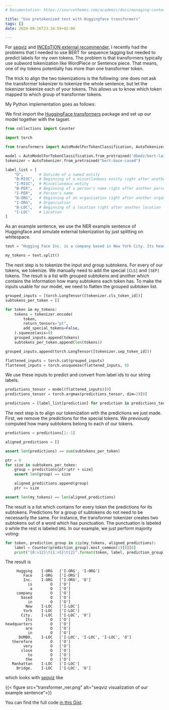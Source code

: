 ```yaml
---
# Documentation: https://sourcethemes.com/academic/docs/managing-content/

title: "Use pretokenized text with Huggingface transformers"
tags: []
date: 2020-09-26T23:34:59+02:00

---
```


For [seqviz](https://github.com/jcklie/seqviz) and 
[INCEpTION external recommender](https://github.com/inception-project/inception-external-recommender), 
I recently had the problems that I needed to use BERT for sequence tagging but needed to predict labels for my own tokens. The problem is that transformers typically use subword tokenization like WordPiece or Sentence piece. That means, one of my tokens potentially has more than one transformer token.

The trick to align the two tokenizations is the following: one does not ask the transformer tokenizer to tokenize the whole sentence, but let the tokenizer tokenize each of your tokens. This allows us to know which token mapped to which group of transformer tokens.

My Python implementation goes as follows:

We first import the [HuggingFace transformers](https://github.com/huggingface/transformers) package and set up our model together with the tagset.

```python
from collections import Counter

import torch

from transformers import AutoModelForTokenClassification, AutoTokenizer

model = AutoModelForTokenClassification.from_pretrained("dbmdz/bert-large-cased-finetuned-conll03-english")
tokenizer = AutoTokenizer.from_pretrained("bert-base-cased")

label_list = [
    "O",       # Outside of a named entity
    "B-MISC",  # Beginning of a miscellaneous entity right after another miscellaneous entity
    "I-MISC",  # Miscellaneous entity
    "B-PER",   # Beginning of a person's name right after another person's name
    "I-PER",   # Person's name
    "B-ORG",   # Beginning of an organisation right after another organisation
    "I-ORG",   # Organisation
    "B-LOC",   # Beginning of a location right after another location
    "I-LOC"    # Location
]
```

As an example sentence, we use the NER example sentence of Huggingface and simulate external tokenization by just splitting on whitespace.

```python
text = "Hugging Face Inc. is a company based in New York City. Its headquarters are in DUMBO, therefore very close to the Manhattan Bridge."

my_tokens = text.split()
```

The next step is to tokenize the input and group subtokens. For every of our tokens, we tokenize. We manually need to add the special `[CLS]` and `[SEP]` tokens. The result is a list with grouped subtokens and another which contains the information how many subtokens each token has. To make the inputs usable for our model, we need to flatten the grouped subtoken list.

```python
grouped_inputs = [torch.LongTensor([tokenizer.cls_token_id])]
subtokens_per_token = []

for token in my_tokens:
    tokens = tokenizer.encode(
        token,
        return_tensors="pt",
        add_special_tokens=False,
    ).squeeze(axis=0)
    grouped_inputs.append(tokens)
    subtokens_per_token.append(len(tokens))

grouped_inputs.append(torch.LongTensor([tokenizer.sep_token_id]))

flattened_inputs = torch.cat(grouped_inputs)
flattened_inputs = torch.unsqueeze(flattened_inputs, 0)
```

We use these inputs to predict and convert from label ids to our string labels.

```python
predictions_tensor = model(flattened_inputs)[0]
predictions_tensor = torch.argmax(predictions_tensor, dim=2)[0]

predictions = [label_list[prediction] for prediction in predictions_tensor]
```

The next step is to align our tokenization with the predictions we just made. First, we remove the predictions for the special tokens. We previously computed how many subtokens belong to each of our tokens.

```python
predictions = predictions[1:-1]

aligned_predictions = []

assert len(predictions) == sum(subtokens_per_token)

ptr = 0
for size in subtokens_per_token:
    group = predictions[ptr:ptr + size]
    assert len(group) == size

    aligned_predictions.append(group)
    ptr += size

assert len(my_tokens) == len(aligned_predictions)
```

The result is a list which contains for every token the predictions for its subtokens. Predictions for a group of subtokens do not need to be necessarily the same. For instance, the transformer tokenizer creates two subtokens out of a word which has punctuation. The punctuation is labeled `O` while the rest is labeled `ORG`. In our example, we just perform majority voting:

```python
for token, prediction_group in zip(my_tokens, aligned_predictions):
    label = Counter(prediction_group).most_common(1)[0][0]
    print("{0:>12}\t{1:>5}\t{2}".format(token, label, prediction_group))
```

The result is 

```
     Hugging	I-ORG	['I-ORG', 'I-ORG']
        Face	I-ORG	['I-ORG']
        Inc.	I-ORG	['I-ORG', 'O']
          is	    O	['O']
           a	    O	['O']
     company	    O	['O']
       based	    O	['O']
          in	    O	['O']
         New	I-LOC	['I-LOC']
        York	I-LOC	['I-LOC']
       City.	I-LOC	['I-LOC', 'O']
         Its	    O	['O']
headquarters	    O	['O']
         are	    O	['O']
          in	    O	['O']
      DUMBO,	I-LOC	['I-LOC', 'I-LOC', 'I-LOC', 'O']
   therefore	    O	['O']
        very	    O	['O']
       close	    O	['O']
          to	    O	['O']
         the	    O	['O']
   Manhattan	I-LOC	['I-LOC']
     Bridge.	I-LOC	['I-LOC', 'O']
```

which looks with [seqviz](https://github.com/jcklie/seqviz) like

{{< figure src="transformer_ner.png" alt="seqviz visualization of our example sentence">}}

You can find the full code [in this Gist](https://gist.github.com/jcklie/bba26c8807c616ffbc1f17f2d7d687dd).
